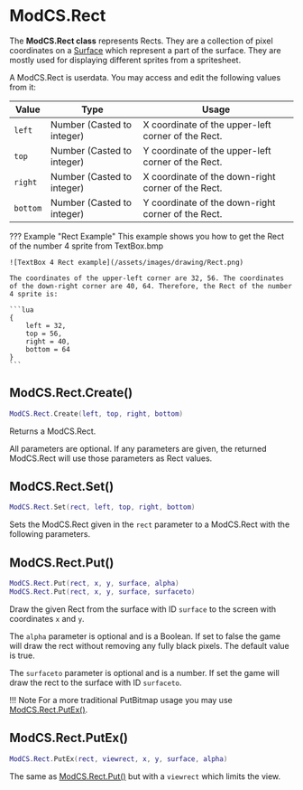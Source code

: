 # ModCS.Rect

The **ModCS.Rect class** represents Rects. They are a collection of pixel coordinates on a [Surface](/api/drawing/surface/) which represent a part of the surface. They are mostly used for displaying different sprites from a spritesheet.

A ModCS.Rect is userdata. You may access and edit the following values from it:

| Value    | Type                       | Usage                                              |
| -------- | -------------------------- | -------------------------------------------------- |
| `left`   | Number (Casted to integer) | X coordinate of the upper-left corner of the Rect. |
| `top`    | Number (Casted to integer) | Y coordinate of the upper-left corner of the Rect. |
| `right`  | Number (Casted to integer) | X coordinate of the down-right corner of the Rect. |
| `bottom` | Number (Casted to integer) | Y coordinate of the down-right corner of the Rect. |

??? Example "Rect Example"
	This example shows you how to get the Rect of the number 4 sprite from TextBox.bmp

	![TextBox 4 Rect example](/assets/images/drawing/Rect.png)
	
	The coordinates of the upper-left corner are 32, 56. The coordinates of the down-right corner are 40, 64. Therefore, the Rect of the number 4 sprite is:
	
	```lua
	{
	    left = 32,
	    top = 56,
	    right = 40,
	    bottom = 64
	}
	```

## ModCS.Rect.Create()

```lua
ModCS.Rect.Create(left, top, right, bottom)
```

Returns a ModCS.Rect.

All parameters are optional. If any parameters are given, the returned ModCS.Rect will use those parameters as Rect values.

## ModCS.Rect.Set()

```lua
ModCS.Rect.Set(rect, left, top, right, bottom)
```

Sets the ModCS.Rect given in the `rect` parameter to a ModCS.Rect with the following parameters.

## ModCS.Rect.Put()

```lua
ModCS.Rect.Put(rect, x, y, surface, alpha)
ModCS.Rect.Put(rect, x, y, surface, surfaceto)
```

Draw the given Rect from the surface with ID `surface` to the screen with coordinates `x` and `y`.

The `alpha` parameter is optional and is a Boolean. If set to false the game will draw the rect without removing any fully black pixels. The default value is true.

The `surfaceto` parameter is optional and is a number. If set the game will draw the rect to the surface with ID `surfaceto`.

!!! Note
	For a more traditional PutBitmap usage you may use [ModCS.Rect.PutEx()](/api/drawing/rect/#modcsrectputex).

## ModCS.Rect.PutEx()

```lua
ModCS.Rect.PutEx(rect, viewrect, x, y, surface, alpha)
```

The same as [ModCS.Rect.Put()](/api/drawing/rect/#modcsrectput) but with a `viewrect` which limits the view.